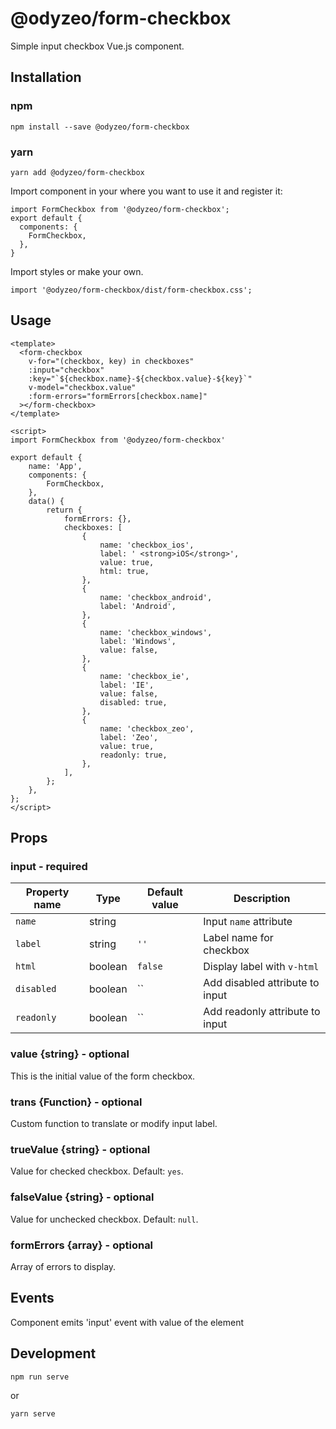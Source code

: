 # @odyzeo/form-checkbox

Simple input checkbox Vue.js component.

## Installation

### npm

```
npm install --save @odyzeo/form-checkbox
```

### yarn

```
yarn add @odyzeo/form-checkbox
```

Import component in your where you want to use it and register it:

```
import FormCheckbox from '@odyzeo/form-checkbox';
export default {
  components: {
    FormCheckbox,
  },
}
```

Import styles or make your own.

```
import '@odyzeo/form-checkbox/dist/form-checkbox.css';
```

## Usage

```
<template>
  <form-checkbox
    v-for="(checkbox, key) in checkboxes"
    :input="checkbox"
    :key="`${checkbox.name}-${checkbox.value}-${key}`"
    v-model="checkbox.value"
    :form-errors="formErrors[checkbox.name]"
  ></form-checkbox>
</template>
```

```
<script>
import FormCheckbox from '@odyzeo/form-checkbox'

export default {
    name: 'App',
    components: {
        FormCheckbox,
    },
    data() {
        return {
            formErrors: {},
            checkboxes: [
                {
                    name: 'checkbox_ios',
                    label: ' <strong>iOS</strong>',
                    value: true,
                    html: true,
                },
                {
                    name: 'checkbox_android',
                    label: 'Android',
                },
                {
                    name: 'checkbox_windows',
                    label: 'Windows',
                    value: false,
                },
                {
                    name: 'checkbox_ie',
                    label: 'IE',
                    value: false,
                    disabled: true,
                },
                {
                    name: 'checkbox_zeo',
                    label: 'Zeo',
                    value: true,
                    readonly: true,
                },
            ],
        };
    },
};
</script>
```

## Props

### input - required
| Property name | Type | Default value | Description |
| ------------- | ---- | ------------- | ----------- |
| `name` | string | | Input `name` attribute |
| `label` | string | `''` | Label name for checkbox |
| `html` | boolean | `false` | Display label with `v-html` |
| `disabled` | boolean | `` | Add disabled attribute to input |
| `readonly` | boolean | `` | Add readonly attribute to input |

### value {string} - optional
This is the initial value of the form checkbox.

### trans {Function} - optional 
Custom function to translate or modify input label.

### trueValue {string} - optional
Value for checked checkbox. Default: `yes`.

### falseValue {string} - optional
Value for unchecked checkbox. Default: `null`.

### formErrors {array} - optional
Array of errors to display.

## Events
Component emits 'input' event with value of the element

## Development

```
npm run serve
```

or

```bash
yarn serve
```
